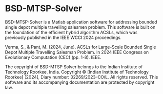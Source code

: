 # BSD-MTSP-Solver
BSD-MTSP-Solver is a Matlab application software for addressing bounded single depot multiple travelling salesmen problem. This software is built on the foundation of the efficient hybrid algorithm ACSLs, which was previously published in the IEEE WCCI 2024 proceedings.

Verma, S., & Pant, M. (2024, June). ACSLs for Large-Scale Bounded Single Depot Multiple Travelling Salesman Problem. In 2024 IEEE Congress on Evolutionary Computation (CEC) (pp. 1-8). IEEE.

The copyright of BSD-MTSP Solver belongs to the Indian Institute of Technology Roorkee, India.
Copyright © [Indian Institute of Technology Roorkee] [2024], Diary number: 32269/2023-CO/L.  All rights reserved. This software and its accompanying documentation are protected by copyright law.
